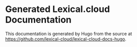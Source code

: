 # Generated Lexical.cloud Documentation

This documentation is generated by Hugo from the source at https://github.com/lexical-cloud/lexical-cloud-docs-hugo.
